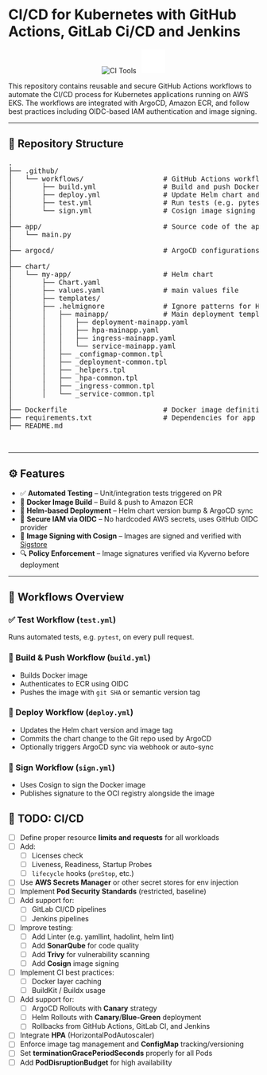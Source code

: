 # CI/CD for Kubernetes with GitHub Actions, GitLab Ci/CD and Jenkins

<p align="center">
  <img src="https://skillicons.dev/icons?i=kubernetes,githubactions,jenkins,gitlab&perline=5" alt="CI Tools" />
  <img src="https://github.com/cncf/artwork/blob/main/projects/helm/icon/white/helm-icon-white.svg?raw=true" alt="Helm Logo" height="48" style="margin-left: 6px;" />
</p>

This repository contains reusable and secure GitHub Actions workflows to automate the CI/CD process for Kubernetes applications running on AWS EKS. The workflows are integrated with ArgoCD, Amazon ECR, and follow best practices including OIDC-based IAM authentication and image signing.


---

## 📁 Repository Structure

<pre>
.
├── .github/
│   └── workflows/                   # GitHub Actions workflows
│       ├── build.yml                # Build and push Docker image to Amazon ECR
│       ├── deploy.yml               # Update Helm chart and sync ArgoCD app
│       ├── test.yml                 # Run tests (e.g. pytest)
│       └── sign.yml                 # Cosign image signing
│
├── app/                             # Source code of the application (e.g. Python app)
│   └── main.py
│
├── argocd/                          # ArgoCD configurations (optional, if populated later)
│
├── chart/
│   └── my-app/                      # Helm chart
│       ├── Chart.yaml
│       ├── values.yaml              # main values file
│       ├── templates/
│       ├── .helmignore              # Ignore patterns for Helm
│       │   ├── mainapp/             # Main deployment templates
│       │   │   ├── deployment-mainapp.yaml
│       │   │   ├── hpa-mainapp.yaml
│       │   │   ├── ingress-mainapp.yaml
│       │   │   └── service-mainapp.yaml
│       │   ├── _configmap-common.tpl
│       │   ├── _deployment-common.tpl
│       │   ├── _helpers.tpl
│       │   ├── _hpa-common.tpl
│       │   ├── _ingress-common.tpl
│       │   └── _service-common.tpl
│
├── Dockerfile                       # Docker image definition
├── requirements.txt                 # Dependencies for app (Python)
├── README.md


</pre>

---

## ⚙️ Features

- ✅ **Automated Testing** – Unit/integration tests triggered on PR
- 🐳 **Docker Image Build** – Build & push to Amazon ECR
- 🚀 **Helm-based Deployment** – Helm chart version bump & ArgoCD sync
- 🔐 **Secure IAM via OIDC** – No hardcoded AWS secrets, uses GitHub OIDC provider
- 🔏 **Image Signing with Cosign** – Images are signed and verified with [Sigstore](https://www.sigstore.dev/)
- 🔍 **Policy Enforcement** – Image signatures verified via Kyverno before deployment

---

## 🔄 Workflows Overview

### ✅ Test Workflow (`test.yml`)

Runs automated tests, e.g. `pytest`, on every pull request.

### 🐳 Build & Push Workflow (`build.yml`)

- Builds Docker image  
- Authenticates to ECR using OIDC  
- Pushes the image with `git SHA` or semantic version tag

### 🚀 Deploy Workflow (`deploy.yml`)

- Updates the Helm chart version and image tag  
- Commits the chart change to the Git repo used by ArgoCD  
- Optionally triggers ArgoCD sync via webhook or auto-sync

### 🔏 Sign Workflow (`sign.yml`)

- Uses Cosign to sign the Docker image  
- Publishes signature to the OCI registry alongside the image

## 📌 TODO: CI/CD

- [ ] Define proper resource **limits and requests** for all workloads
- [ ] Add:
  - [ ] Licenses check
  - [ ] Liveness, Readiness, Startup Probes
  - [ ] `lifecycle` hooks (`preStop`, etc.)
- [ ] Use **AWS Secrets Manager** or other secret stores for env injection
- [ ] Implement **Pod Security Standards** (restricted, baseline)
- [ ] Add support for:
  - [ ] GitLab CI/CD pipelines
  - [ ] Jenkins pipelines
- [ ] Improve testing:
  - [ ] Add Linter (e.g. yamllint, hadolint, helm lint)
  - [ ] Add **SonarQube** for code quality
  - [ ] Add **Trivy** for vulnerability scanning
  - [ ] Add **Cosign** image signing
- [ ] Implement CI best practices:
  - [ ] Docker layer caching
  - [ ] BuildKit / Buildx usage
- [ ] Add support for:
  - [ ] ArgoCD Rollouts with **Canary** strategy
  - [ ] Helm Rollouts with **Canary**/**Blue-Green** deployment
  - [ ] Rollbacks from GitHub Actions, GitLab CI, and Jenkins
- [ ] Integrate **HPA** (HorizontalPodAutoscaler) 
- [ ] Enforce image tag management and **ConfigMap** tracking/versioning
- [ ] Set **terminationGracePeriodSeconds** properly for all Pods
- [ ] Add **PodDisruptionBudget** for high availability
